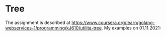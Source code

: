 # Tree
The assignment is described at https://www.coursera.org/learn/golang-webservices-1/programming/kJ610/utilita-tree.
My examples on 01.11.2021:
